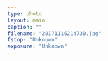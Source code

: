 ```yaml
---
type: photo
layout: main
caption: ""
filename: "20171116214730.jpg"
fstop: "Unknown"
exposure: "Unknown"
---
```

